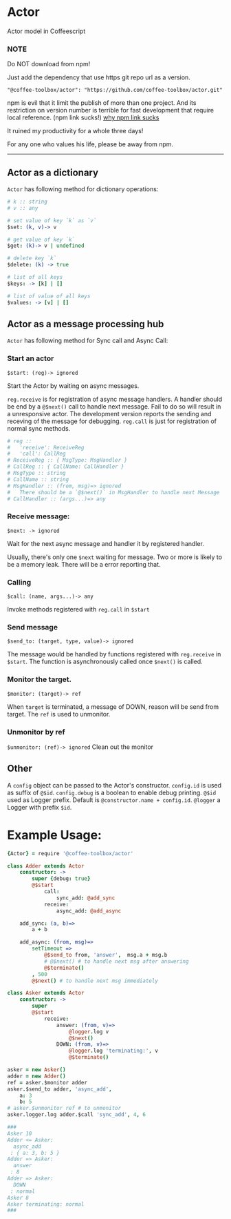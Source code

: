 # Actor
Actor model in Coffeescript

### NOTE
Do NOT download from npm!

Just add the dependency that use https git repo url as a version.

    "@coffee-toolbox/actor": "https://github.com/coffee-toolbox/actor.git"

npm is evil that it limit the publish of more than one project.
And its restriction on version number is terrible for fast development that
require local reference. (npm link sucks!)
[why npm link sucks](https://github.com/webpack/webpack/issues/554)

It ruined my productivity for a whole three days!

For any one who values his life, please be away from npm.

----

## Actor as a dictionary

`Actor` has following method for dictionary operations:

```coffeescript
# k :: string
# v :: any

# set value of key `k` as `v`
$set: (k, v)-> v

# get value of key `k`
$get: (k)-> v | undefined

# delete key `k`
$delete: (k) -> true

# list of all keys
$keys: -> [k] | []

# list of value of all keys
$values: -> [v] | []
```

## Actor as a message processing hub

`Actor` has following method for Sync call and Async Call:

### Start an actor
`$start: (reg)-> ignored`

Start the Actor by waiting on async messages.

`reg.receive` is for registration of async message handlers.
A handler should be end by a `@$next()` call to handle next message.
Fail to do so will result in a unresponsive actor. The development
version reports the sending and receving of the message for debugging.
`reg.call` is just for registration of normal sync methods.

```coffeescript
# reg ::
# 	'receive': ReceiveReg
# 	'call': CallReg
# ReceiveReg :: { MsgType: MsgHandler }
# CallReg :: { CallName: CallHandler }
# MsgType :: string
# CallName :: string
# MsgHandler :: (from, msg)=> ignored
# 	There should be a `@$next()` in MsgHandler to handle next Message
# CallHandler :: (args...)=> any
```
### Receive message:
`$next: -> ignored`

Wait for the next async message and handler it by registered handler.

Usually, there's only one `$next` waiting for message. Two or more is likely
to be a memory leak. There will be a error reporting that.

### Calling
`$call: (name, args...)-> any`

Invoke methods registered with `reg.call` in `$start`

### Send message
`$send_to: (target, type, value)-> ignored`

The message would be handled by functions registered with `reg.receive` in
`$start`. The function is asynchronously called once `$next()` is called.

### Monitor the target.
`$monitor: (target)-> ref`

When `target` is terminated, a message of
    DOWN, reason
will be send from target.
The `ref` is used to unmonitor.

### Unmonitor by ref
`$unmonitor: (ref)-> ignored`
Clean out the monitor

## Other
A `config` object can be passed to the Actor's constructor.
`config.id` is used as suffix of `@$id`.
`config.debug` is a boolean to enable debug printing.
`@$id` used as Logger prefix. Default is `@constructor.name + config.id`.
`@logger` a Logger with prefix `$id`.

# Example Usage:

```coffeescript
{Actor} = require '@coffee-toolbox/actor'

class Adder extends Actor
	constructor: ->
		super {debug: true}
		@$start
			call:
				sync_add: @add_sync
			receive:
				async_add: @add_async

	add_sync: (a, b)=>
		a + b

	add_async: (from, msg)=>
		setTimeout =>
			@$send_to from, 'answer',  msg.a + msg.b
			# @$next() # to handle next msg after answering
			@$terminate()
		, 500
		@$next() # to handle next msg immediately

class Asker extends Actor
	constructor: ->
		super
		@$start
			receive:
				answer: (from, v)=>
					@logger.log v
					@$next()
				DOWN: (from, v)=>
					@logger.log 'terminating:', v
					@$terminate()

asker = new Asker()
adder = new Adder()
ref = asker.$monitor adder
asker.$send_to adder, 'async_add',
	a: 3
	b: 5
# asker.$unmonitor ref # to unmonitor
asker.logger.log adder.$call 'sync_add', 4, 6

###
Asker 10
Adder <= Asker:
  async_add
 : { a: 3, b: 5 }
Adder => Asker:
  answer
 : 8
Adder => Asker:
  DOWN
 : normal
Asker 8
Asker terminating: normal
###
```
